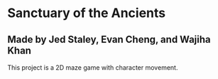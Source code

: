 # Sanctuary of the Ancients

## Made by Jed Staley, Evan Cheng, and Wajiha Khan

This project is a 2D maze game with character movement.
